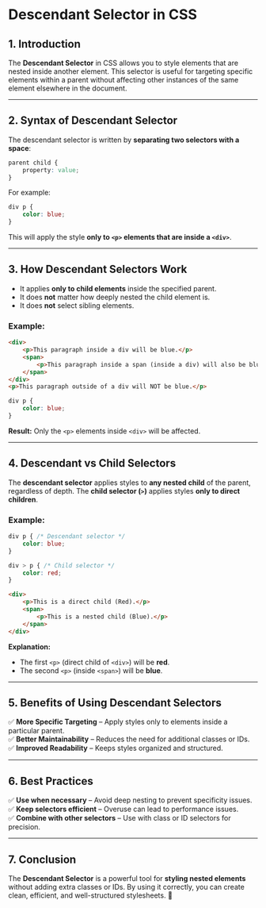 # **Descendant Selector in CSS**

## **1. Introduction**
The **Descendant Selector** in CSS allows you to style elements that are nested inside another element. This selector is useful for targeting specific elements within a parent without affecting other instances of the same element elsewhere in the document.

---

## **2. Syntax of Descendant Selector**
The descendant selector is written by **separating two selectors with a space**:

```css
parent child {
    property: value;
}
```

For example:
```css
div p {
    color: blue;
}
```
This will apply the style **only to `<p>` elements that are inside a `<div>`**.

---

## **3. How Descendant Selectors Work**
- It applies **only to child elements** inside the specified parent.
- It does **not** matter how deeply nested the child element is.
- It does **not** select sibling elements.

### **Example:**
```html
<div>
    <p>This paragraph inside a div will be blue.</p>
    <span>
        <p>This paragraph inside a span (inside a div) will also be blue.</p>
    </span>
</div>
<p>This paragraph outside of a div will NOT be blue.</p>
```
```css
div p {
    color: blue;
}
```
**Result:** Only the `<p>` elements inside `<div>` will be affected.

---

## **4. Descendant vs Child Selectors**
The **descendant selector** applies styles to **any nested child** of the parent, regardless of depth. The **child selector (`>`)** applies styles **only to direct children**.

### **Example:**
```css
div p { /* Descendant selector */
    color: blue;
}

div > p { /* Child selector */
    color: red;
}
```
```html
<div>
    <p>This is a direct child (Red).</p>
    <span>
        <p>This is a nested child (Blue).</p>
    </span>
</div>
```
**Explanation:**
- The first `<p>` (direct child of `<div>`) will be **red**.
- The second `<p>` (inside `<span>`) will be **blue**.

---

## **5. Benefits of Using Descendant Selectors**
✅ **More Specific Targeting** – Apply styles only to elements inside a particular parent.  
✅ **Better Maintainability** – Reduces the need for additional classes or IDs.  
✅ **Improved Readability** – Keeps styles organized and structured.

---

## **6. Best Practices**
✅ **Use when necessary** – Avoid deep nesting to prevent specificity issues.  
✅ **Keep selectors efficient** – Overuse can lead to performance issues.  
✅ **Combine with other selectors** – Use with class or ID selectors for precision.

---

## **7. Conclusion**
The **Descendant Selector** is a powerful tool for **styling nested elements** without adding extra classes or IDs. By using it correctly, you can create clean, efficient, and well-structured stylesheets. 🚀

